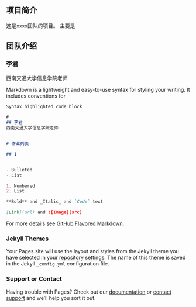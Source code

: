 ## 项目简介
这是xxxx团队的项目。
主要是




## 团队介绍
### 李君
西南交通大学信息学院老师


Markdown is a lightweight and easy-to-use syntax for styling your writing. It includes conventions for

```markdown
Syntax highlighted code block

#
## 李君
西南交通大学信息学院老师


# 作业列表

## 1


- Bulleted
- List

1. Numbered
2. List

**Bold** and _Italic_ and `Code` text

[Link](url) and ![Image](src)
```

For more details see [GitHub Flavored Markdown](https://guides.github.com/features/mastering-markdown/).

### Jekyll Themes

Your Pages site will use the layout and styles from the Jekyll theme you have selected in your [repository settings](https://github.com/bloomlj/test2020-2/settings). The name of this theme is saved in the Jekyll `_config.yml` configuration file.

### Support or Contact

Having trouble with Pages? Check out our [documentation](https://help.github.com/categories/github-pages-basics/) or [contact support](https://github.com/contact) and we’ll help you sort it out.
